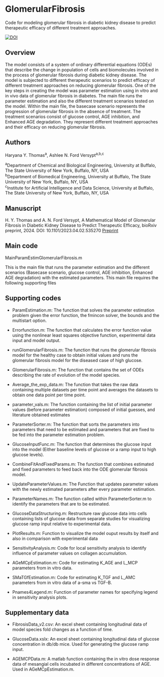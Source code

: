 # GlomerularFibrosis
Code for modeling glomerular fibrosis in diabetic kidney disease to predict therapeutic efficacy of different treatment approaches. 

[![DOI](https://zenodo.org/badge/642514223.svg)](https://zenodo.org/doi/10.5281/zenodo.7971796)


## Overview
The model consists of a system of ordinary differential equations (ODEs) that describe the change in population of cells and biomolecules involved in the process of glomerular fibrosis during diabetic kidney disease. The model is subjected to different therapeutic scenarios to predict efficacy of different treatment approaches on reducing glomerular fibrosis. One of the key steps in creating the model was parameter estimation using in vitro and in vivo data of glomerular fibrosis in diabetes. The main file runs the parameter estimation and also the different treatment scenarios tested on the model. Within the main file, the basecase scenario represents the progression of glomerular fibrosis in the absence of treatment. The treatment scenarios consist of glucose control, AGE inhibition, and Enhanced AGE degradation. They represent different treatment approaches and their efficacy on reducing glomerular fibrosis.

## Authors
Haryana Y. Thomas<sup>a</sup>,  Ashlee N. Ford Versypt<sup>a,b,c</sup>

<sup>a</sup>Department of Chemical and Biological Engineering, University at Buffalo, The State University of New York, Buffalo, NY, USA<br/>
<sup>b</sup>Department of Biomedical Engineering, University at Buffalo, The State University of New York, Buffalo, NY, USA<br/>
<sup>c</sup>Institute for Artificial Intelligence and Data Science, University at Buffalo, The State University of New York, Buffalo, NY, USA<br/>

## Manuscript
H. Y. Thomas and A. N. Ford Versypt, A Mathematical Model of Glomerular Fibrosis in Diabetic Kidney Disease to Predict Therapeutic Efficacy, bioRxiv preprint, 2024. DOI: 10.1101/2023.04.02.535270 [Preprint](https://biorxiv.org/cgi/content/short/2023.04.02.535270)

## Main code

MainParamEstimGlomerularFibrosis.m

This is the main file that runs the parameter estimation and the different scenarios (Basecase scenario, glucose control, AGE inhibition, Enhanced AGE degradation)
with the estimated parameters. This main file requires the following supporting files

## Supporting codes

- ParamEstimation.m: The function that solves the parameter estimation problem given the error function, the fmincon solver, the bounds and the multistart option.

- Errorfunction.m: The function that calculates the error function value using the nonlinear least squares objective function, experimental data input and model output.

- runGlomerularFibrosis.m: The function that runs the glomerular fibrosis model for the healthy case to obtain initial values and runs the glomerular fibrosis model for the diseased case of high glucose. 

- GlomerularFibrosis.m: The function that contains the set of ODEs describing the rate of evolution of the model species. 

- Average_the_exp_data.m: The function that takes the raw data containing multiple datasets per time point and averages the datasets to obtain one data point per time point.

- parameter_vals.m: The function containing the list of initial parameter values (before parameter estimation) composed of initial guesses, and literature obtained estimates 

- ParameterSorter.m: The function that sorts the parameters into parameters that need to be estimated and parameters that are fixed to be fed into the parameter estimation problem.

- GlucoseInputFunc.m: The function that determines the glucose input into the model (Either baseline levels of glucose or a ramp input to high glucose levels).

- CombineFitAndFixedParams.m: The function that combines estimated and fixed parameters to feed back into the ODE glomerular fibrosis model.

- UpdateParameterValues.m: The Function that updates parameter values with the newly estimated parameters after every parameter estimation. 

- ParameterNames.m: The function called within ParameterSorter.m to identify the parameters that are to be estimated.

- GlucoseDataStructuring.m: Restructure raw glucose data into cells containing lists of glucose data from separate studies for visualizing glucose ramp input relative to experimental data.

- PlotResults.m: Function to visualize the model ouput results by itself and also in comparison with experimental data

- SensitivityAnalysis.m: Code for local sensitivity analysis to identify influence of parameter values on collagen accumulation.

- AGeMCpEstimation.m: Code for estimating K_AGE and L_MCP parameters from in vitro data.

- SMaTGfEstimation.m: Code for estimating K_TGF and L_AMC parameters from in vitro data of a-sma vs TGF-B.

- Pnames4Legend.m: Function of parameter names for specifying legend in sensitivity analysis plots.


## Supplementary data 

- FibrosisData_v2.csv: An excel sheet containing longitudinal data of model species fold changes as a function of time. 

- GlucoseData.xslx: An excel sheet containing longitudinal data of glucose concentration in db/db mice. Used for generating the glucose ramp input.

- AGEMCPData.m: A matlab function containing the in vitro dose response data of mesangial cells incubated in different concentrations of AGE. Used in AGeMCpEstimation.m.

